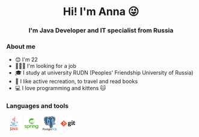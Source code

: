 <h1 align="center">Hi! I'm Anna 😜</h1>
<h3 align="center">I'm Java Developer and IT specialist from Russia</h3>
<h3 align="left">About me</h3>
<ul>
  <li>😊 I'm 22</li>
  <li>👩🏻‍💻 I'm looking for a job </li>
  <li>🎓 I study at university RUDN (Peoples' Friendship University of Russia)</li>
  <li>🌳 I like active recreation, to travel and read books</li> 
  <li>💻 I love programming and kittens 🐱</li> 
</ul>
<h3 align="left">Languages and tools</h3>
<div>
  <img src="https://github.com/devicons/devicon/blob/master/icons/java/java-original-wordmark.svg" title="Java" alt="Java" width="40" height="40"/>&nbsp;
  <img src="https://github.com/devicons/devicon/blob/master/icons/spring/spring-original-wordmark.svg" title="Spring" alt="Spring" width="40" height="40"/>&nbsp;
  <img src="https://github.com/devicons/devicon/blob/master/icons/postgresql/postgresql-original-wordmark.svg" title="Postgresql" alt="Postgresql" width="40" height="40"/>&nbsp;
  <img src="https://github.com/devicons/devicon/blob/master/icons/git/git-original-wordmark.svg" title="git" alt="git" width="40" height="40"/>&nbsp;
</div>
